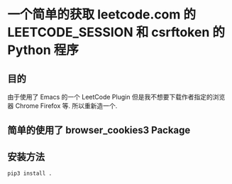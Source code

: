# 一个简单的获取 leetcode.com 的 LEETCODE_SESSION 和 csrftoken 的 Python 程序

## 目的

由于使用了 Emacs 的一个 LeetCode Plugin 但是我不想要下载作者指定的浏览器 Chrome Firefox 等. 所以重新造一个.

## 简单的使用了 browser_cookies3 Package

## 安装方法

```shell
pip3 install .
 ```